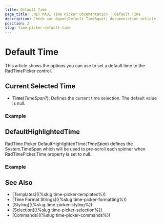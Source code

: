 ```yaml
---
title: Default Time
page_title: .NET MAUI Time Picker Documentation | Default Time
description: Check our &quot;Default Time&quot; documentation article for Telerik TimePicker for .NET MAUI.
position: 2
slug: time-picker-default-time
---
```


# Default Time

This article shows the options you can use to set a default time to the RadTimePicker control.

## Current Selected Time

* **Time**(*TimeSpan?*): Defines the current time selection. The default value is null.

### Example 

<snippet id='timepicker-keyfeatures-time' />

## DefaultHighlightedTime

RadTime Picker DefaultHighlightedTime(*TimeSpan*) defines the System.TimeSpan which will be used to pre-scroll each spinner when RadTimePicker.Time property is set to null.

### Example

<snippet id='timepicker-keyfeatures-time-defaulthighlighted' />

## See Also

- [Templates]({%slug time-picker-templates%})
- [Time Format Strings]({%slug time-picker-formatting%})
- [Styling]({%slug time-picker-styling%})
- [Selection]({%slug time-picker-selection%})
- [Commands]({%slug time-picker-commands%})
